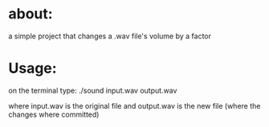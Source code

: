 # about:
a simple project that changes a .wav file's volume by a factor
# Usage:
on the terminal type: ./sound input.wav output.wav

where input.wav is the original file and output.wav is the new file (where the changes where committed)
